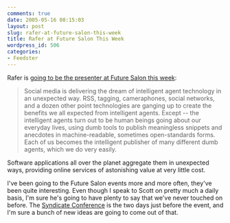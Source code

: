 ```yaml
---
comments: true
date: 2005-05-16 08:15:03
layout: post
slug: rafer-at-future-salon-this-week
title: Rafer at Future Salon This Week
wordpress_id: 506
categories:
- Feedster
---
```


Rafer is [going to be the presenter at Future Salon this week](http://www.futuresalon.org/2005/05/may_future_salo.html):




> Social media is delivering the dream of intelligent agent technology in an unexpected way. RSS, tagging, cameraphones, social networks, and a dozen other point technologies are ganging up to create the benefits we all expected from intelligent agents. Except -- the intelligent agents turn out to be human beings going about our everyday lives, using dumb tools to publish meaningless snippets and anecdotes in machine-readable, sometimes open-standards forms. Each of us becomes the intelligent publisher of many different dumb agents, which we do very easily.

Software applications all over the planet aggregate them in unexpected ways, providing online services of astonishing value at very little cost.




I've been going to the Future Salon events more and more often, they've been quite interesting. Even though I speak to Scott on pretty much a daily basis, I'm sure he's going to have plenty to say that we've never touched on before. The [Syndicate Conference](http://www.syndicateconference.com) is the two days just before the event, and I'm sure a bunch of new ideas are going to come out of that.

